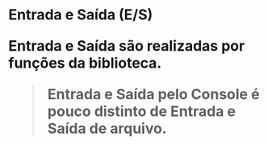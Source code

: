 <h1>Entrada e Saída (E/S)
<p>Entrada e Saída são realizadas por funções da biblioteca.
  
  >Entrada e Saída pelo Console é pouco distinto de Entrada e Saída de arquivo.


